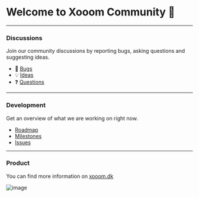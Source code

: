 # Welcome to Xooom Community 👋

---

### Discussions
Join our community discussions by reporting bugs, asking questions and suggesting ideas.

- 🐛 [Bugs](https://github.com/orgs/xooom-community/discussions/categories/bugs)
- 💡 [Ideas](https://github.com/orgs/xooom-community/discussions/categories/ideas)
- ❓ [Questions](https://github.com/orgs/xooom-community/discussions/categories/questions)

---

### Development
Get an overview of what we are working on right now.

- [Roadmap](https://github.com/orgs/xooom-dev/projects/1/views/1)
- [Milestones](https://github.com/orgs/xooom-dev/projects/1/views/6)
- [Issues](https://github.com/xooom-dev/roadmap/issues)

---

### Product
You can find more information on [xooom.dk](https://xooom.dk)

![image](https://github.com/xooom-community/.github/assets/11291103/1043c6b9-b20c-45a5-a241-c1d53df35b21)
